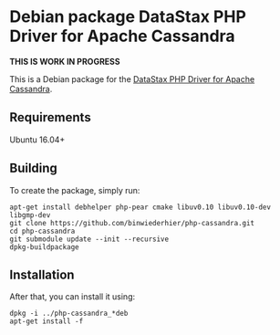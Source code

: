# Debian package DataStax PHP Driver for Apache Cassandra

**THIS IS WORK IN PROGRESS**

This is a Debian package for the [DataStax PHP Driver for Apache Cassandra](https://github.com/datastax/php-driver). 

## Requirements
Ubuntu 16.04+

## Building
To create the package, simply run:
```
apt-get install debhelper php-pear cmake libuv0.10 libuv0.10-dev libgmp-dev
git clone https://github.com/binwiederhier/php-cassandra.git
cd php-cassandra
git submodule update --init --recursive
dpkg-buildpackage
```

## Installation
After that, you can install it using:

```
dpkg -i ../php-cassandra_*deb
apt-get install -f
```
